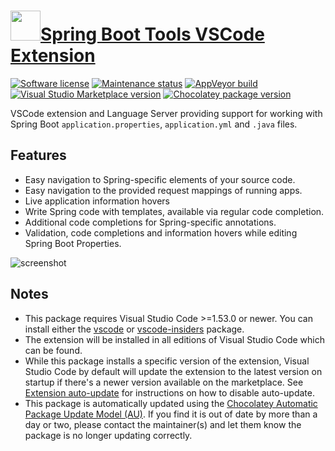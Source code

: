 # [<img src="https://cdn.jsdelivr.net/gh/dgalbraith/chocolatey-packages@0bf6a976385899a2fff0d6c1adb822da42a08d10/icons/vscode-spring-boot.png" width="48" height="48" />Spring Boot Tools VSCode Extension](<https://chocolatey.org/packages/vscode-spring-boot>)

[![Software license](https://img.shields.io/badge/license-EPL--1.0-red)](https://marketplace.visualstudio.com/items/vmware.vscode-spring-boot/license)
[![Maintenance status](https://img.shields.io/badge/maintained-yes-green.svg)](https://github.com/dgalbraith/chocolatey-packages/graphs/commit-activity)
[![AppVeyor build](https://img.shields.io/appveyor/ci/dgalbraith/chocolatey-packages)](https://ci.appveyor.com/project/dgalbraith/chocolatey-packages)
[![Visual Studio Marketplace version](https://img.shields.io/visual-studio-marketplace/v/vmware.vscode-spring-boot?label=Marketplace)](https://marketplace.visualstudio.com/items?itemName=vmware.vscode-spring-boot)
[![Chocolatey package version](https://img.shields.io/chocolatey/v/vscode-spring-boot?label=Chocolatey)](https://chocolatey.org/packages/vscode-spring-boot)

VSCode extension and Language Server providing support for working with Spring Boot `application.properties`, `application.yml` and `.java` files.

## Features

* Easy navigation to Spring-specific elements of your source code.
* Easy navigation to the provided request mappings of running apps.
* Live application information hovers
* Write Spring code with templates, available via regular code completion.
* Additional code completions for Spring-specific annotations.
* Validation, code completions and information hovers while editing Spring Boot Properties.

![screenshot](https://cdn.jsdelivr.net/gh/dgalbraith/chocolatey-packages@0bf6a976385899a2fff0d6c1adb822da42a08d10/automatic/vscode-spring-boot/screenshot.png)

## Notes

* This package requires Visual Studio Code >=1.53.0 or newer.
  You can install either the [vscode](https://chocolatey.org/packages/vscode) or [vscode-insiders](https://chocolatey.org/packages/vscode-insiders) package.
* The extension will be installed in all editions of Visual Studio Code which can be found.
* While this package installs a specific version of the extension, Visual Studio Code by default will update the extension to the latest version on startup if there's a newer version available on the marketplace.
  See [Extension auto-update](https://code.visualstudio.com/docs/editor/extension-gallery#_extension-autoupdate) for instructions on how to disable auto-update.
* This package is automatically updated using the [Chocolatey Automatic Package Update Model (AU)](https://github.com/majkinetor/au/blob/master/README.md).
  If you find it is out of date by more than a day or two, please contact the maintainer(s) and let them know the package is no longer updating correctly.

